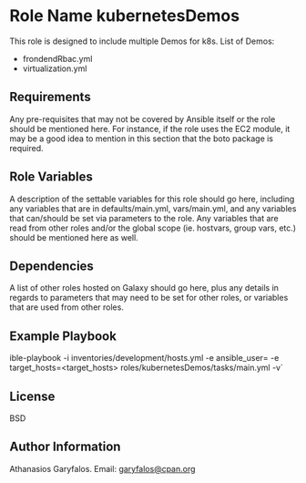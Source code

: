 Role Name kubernetesDemos
=========================

This role is designed to include multiple Demos for k8s. List of Demos:

- frondendRbac.yml
- virtualization.yml

Requirements
------------

Any pre-requisites that may not be covered by Ansible itself or the role should be mentioned here. For instance, if the role uses the EC2 module, it may be a good idea to mention in this section that the boto package is required.

Role Variables
--------------

A description of the settable variables for this role should go here, including any variables that are in defaults/main.yml, vars/main.yml, and any variables that can/should be set via parameters to the role. Any variables that are read from other roles and/or the global scope (ie. hostvars, group vars, etc.) should be mentioned here as well.

Dependencies
------------

A list of other roles hosted on Galaxy should go here, plus any details in regards to parameters that may need to be set for other roles, or variables that are used from other roles.

Example Playbook
----------------

ible-playbook -i inventories/development/hosts.yml -e ansible_user=<username> -e target_hosts=<target_hosts> roles/kubernetesDemos/tasks/main.yml -v`

License
-------

BSD

Author Information
------------------

Athanasios Garyfalos. Email: garyfalos@cpan.org
